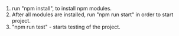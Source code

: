 1) run "npm install", to install npm modules.
2) After all modules are installed, run "npm run start" in order to start project.
3) "npm run test" - starts testing of the project.
